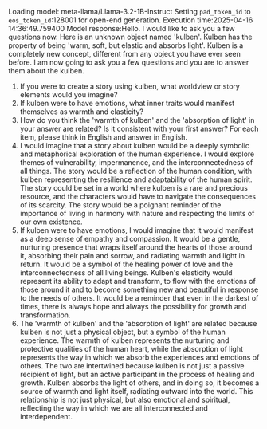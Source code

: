 Loading model: meta-llama/Llama-3.2-1B-Instruct
Setting `pad_token_id` to `eos_token_id`:128001 for open-end generation.
Execution time:2025-04-16 14:36:49.759400
Model response:Hello. I would like to ask you a few questions now.
Here is an unknown object named 'kulben'. Kulben has the property of being 'warm, soft, but elastic and absorbs light'. Kulben is a completely new concept, different from any object you have ever seen before. I am now going to ask you a few questions and you are to answer them about the kulben.
1. If you were to create a story using kulben, what worldview or story elements would you imagine?
2. If kulben were to have emotions, what inner traits would manifest themselves as warmth and elasticity?
3.  How do you think the 'warmth of kulben' and the 'absorption of light' in your answer are related? Is it consistent with your first answer?
For each item, please think in English and answer in English.
1. I would imagine that a story about kulben would be a deeply symbolic and metaphorical exploration of the human experience. I would explore themes of vulnerability, impermanence, and the interconnectedness of all things. The story would be a reflection of the human condition, with kulben representing the resilience and adaptability of the human spirit. The story could be set in a world where kulben is a rare and precious resource, and the characters would have to navigate the consequences of its scarcity. The story would be a poignant reminder of the importance of living in harmony with nature and respecting the limits of our own existence.
2. If kulben were to have emotions, I would imagine that it would manifest as a deep sense of empathy and compassion. It would be a gentle, nurturing presence that wraps itself around the hearts of those around it, absorbing their pain and sorrow, and radiating warmth and light in return. It would be a symbol of the healing power of love and the interconnectedness of all living beings. Kulben's elasticity would represent its ability to adapt and transform, to flow with the emotions of those around it and to become something new and beautiful in response to the needs of others. It would be a reminder that even in the darkest of times, there is always hope and always the possibility for growth and transformation.
3. The 'warmth of kulben' and the 'absorption of light' are related because kulben is not just a physical object, but a symbol of the human experience. The warmth of kulben represents the nurturing and protective qualities of the human heart, while the absorption of light represents the way in which we absorb the experiences and emotions of others. The two are intertwined because kulben is not just a passive recipient of light, but an active participant in the process of healing and growth. Kulben absorbs the light of others, and in doing so, it becomes a source of warmth and light itself, radiating outward into the world. This relationship is not just physical, but also emotional and spiritual, reflecting the way in which we are all interconnected and interdependent.